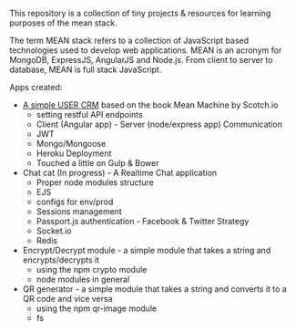 This repository is a collection of tiny projects & resources for learning purposes of the mean stack.

The term MEAN stack refers to a collection of JavaScript based technologies used to develop web applications. MEAN is an acronym for MongoDB, ExpressJS, AngularJS and Node.js. From client to server to database, MEAN is full stack JavaScript. 

Apps created:

<ul>
	<li>
	<a target="_blank" href="https://user-crm--2016.herokuapp.com/"> A simple USER CRM</a> based on the book Mean Machine by Scotch.io
			<ul>
				<li>setting restful API endpoints</li>
				<li>Client (Angular app) - Server (node/express app) Communication</li>
				<li>JWT</li>
				<li>Mongo/Mongoose</li>
				<li>Heroku Deployment</li>
				<li>Touched a little on Gulp & Bower</li>
			</ul>
	</li>
	<li>Chat cat (In progress) - A Realtime Chat application
			<ul>
				<li>Proper node modules structure</li>
				<li>EJS</li>
				<li>configs for env/prod</li>
				<li>Sessions management</li>
				<li>Passport.js authentication - Facebook & Twitter Strategy</li>
				<li>Socket.io</li>
				<li>Redis</li>
			</ul>
	</li>
	<li>Encrypt/Decrypt module - a simple module that takes a string and encrypts/decrypts it
			<ul>
				<li>using the npm crypto module</li>
				<li>node modules in general</li>
			</ul>
	</li>
	<li> QR generator - a simple module that takes a string and converts it to a QR code and vice versa
			<ul>
				<li>using the npm qr-image module</li>
				<li> fs </li>
			</ul>
	</li>
</ul>
 



